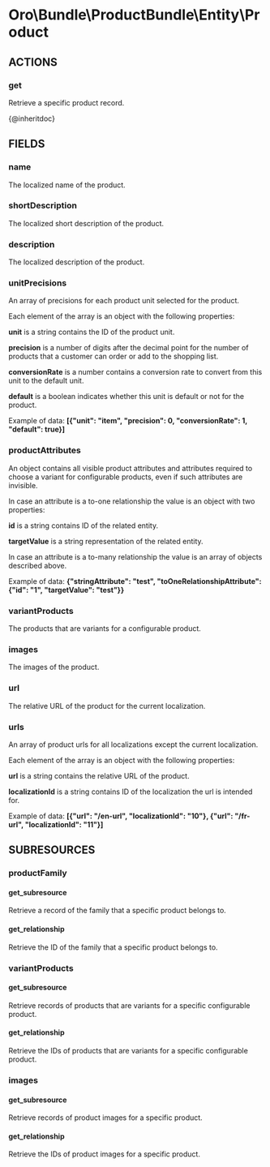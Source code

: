 # Oro\Bundle\ProductBundle\Entity\Product

## ACTIONS

### get

Retrieve a specific product record.

{@inheritdoc}

## FIELDS

### name

The localized name of the product.

### shortDescription

The localized short description of the product.

### description

The localized description of the product.

### unitPrecisions

An array of precisions for each product unit selected for the product.

Each element of the array is an object with the following properties:

**unit** is a string contains the ID of the product unit.

**precision** is a number of digits after the decimal point for the number of products that a customer
can order or add to the shopping list.

**conversionRate** is a number contains a conversion rate to convert from this unit to the default unit.

**default** is a boolean indicates whether this unit is default or not for the product.

Example of data: **\[{"unit": "item", "precision": 0, "conversionRate": 1, "default": true}\]**

### productAttributes

An object contains all visible product attributes and attributes required to choose a variant
for configurable products, even if such attributes are invisible.

In case an attribute is a to-one relationship the value is an object with two properties:

**id** is a string contains ID of the related entity.

**targetValue** is a string representation of the related entity.

In case an attribute is a to-many relationship the value is an array of objects described above.

Example of data: **{"stringAttribute": "test", "toOneRelationshipAttribute": {"id": "1", "targetValue": "test"}}**

### variantProducts

The products that are variants for a configurable product.

### images

The images of the product.

### url

The relative URL of the product for the current localization.

### urls

An array of product urls for all localizations except the current localization.

Each element of the array is an object with the following properties:

**url** is a string contains the relative URL of the product.

**localizationId** is a string contains ID of the localization the url is intended for.

Example of data: **\[{"url": "/en-url", "localizationId": "10"}, {"url": "/fr-url", "localizationId": "11"}\]**

## SUBRESOURCES

### productFamily

#### get_subresource

Retrieve a record of the family that a specific product belongs to.

#### get_relationship

Retrieve the ID of the family that a specific product belongs to.

### variantProducts

#### get_subresource

Retrieve records of products that are variants for a specific configurable product.

#### get_relationship

Retrieve the IDs of products that are variants for a specific configurable product.

### images

#### get_subresource

Retrieve records of product images for a specific product.

#### get_relationship

Retrieve the IDs of product images for a specific product.
